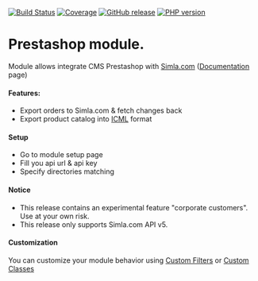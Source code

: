[![Build Status](https://github.com/retailcrm/prestashop-module/workflows/presta/badge.svg)](https://github.com/retailcrm/prestashop-module/actions)
[![Coverage](https://img.shields.io/codecov/c/gh/retailcrm/prestashop-module/master.svg?logo=github)](https://codecov.io/gh/retailcrm/prestashop-module)
[![GitHub release](https://img.shields.io/github/release/retailcrm/prestashop-module.svg?logo=codecov)](https://github.com/retailcrm/prestashop-module/releases)
[![PHP version](https://img.shields.io/badge/PHP->=5.4-blue.svg?logo=php)](https://php.net/)

Prestashop module.
=================

Module allows integrate CMS Prestashop with [Simla.com](https://www.retailcrm.pro) ([Documentation](https://docs.retailcrm.ru/Users/Integration/SiteModules/PrestaShop) page)

#### Features:

* Export orders to Simla.com & fetch changes back
* Export product catalog into [ICML](https://help.retailcrm.pro/Developers/ICML) format

#### Setup

* Go to module setup page
* Fill you api url & api key
* Specify directories matching

#### Notice

* This release contains an experimental feature "corporate customers". Use at your own risk.
* This release only supports Simla.com API v5.

#### Customization

You can customize your module behavior using [Custom Filters](doc/3.%20Customization/Filters.md) or [Custom Classes](doc/3.%20Customization/Classes.md)